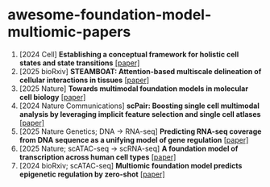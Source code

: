 # awesome-foundation-model-multiomic-papers


1. [2024 Cell] **Establishing a conceptual framework for holistic cell states and state transitions** [[paper]](https://www.cell.com/cell/fulltext/S0092-8674(24)00461-6)
1. [2025 bioRxiv] **STEAMBOAT: Attention-based multiscale delineation of cellular interactions in tissues** [[paper]](https://www.biorxiv.org/content/10.1101/2025.04.06.647437v1.full.pdf)
1. [2025 Nature] **Towards multimodal foundation models in molecular cell biology** [[paper]](https://www.nature.com/articles/s41586-025-08710-y)
1. [2024 Nature Communications] **scPair: Boosting single cell multimodal analysis by leveraging implicit feature selection and single cell atlases** [[paper]](https://www.nature.com/articles/s41467-024-53971-2)
1. [2025 Nature Genetics; DNA -> RNA-seq] **Predicting RNA-seq coverage from DNA sequence as a unifying model of gene regulation** [[paper]](https://www.nature.com/articles/s41588-024-02053-6)
1. [2025 Nature; scATAC-seq -> scRNA-seq] **A foundation model of transcription across human cell types** [[paper]](https://www.nature.com/articles/s41586-024-08391-z)
1. [2024 bioRxiv; scATAC-seq] **Multiomic foundation model predicts epigenetic regulation by zero-shot** [[paper]](https://www.biorxiv.org/content/10.1101/2024.12.19.629561v1#:~:text=Multiomic%20foundation%20model%20predicts%20epigenetic%20regulation%20by%20zero-shot%20%7C%20bioRxiv)

